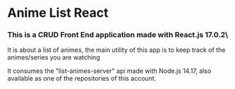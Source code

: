 # Anime List React

### This is a CRUD Front End application made with React.js 17.0.2\
It is about a list of animes, the main utility of this app is to keep track of the animes/series you are watching

It consumes the "list-animes-server" api made with Node.js 14.17, also available as one of the repositories of this account.

